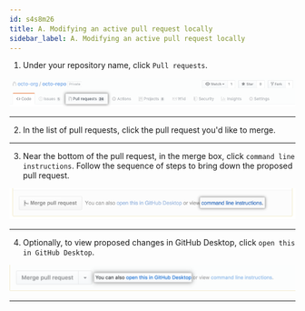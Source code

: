 ```yaml
---
id: s4s8m26
title: A. Modifying an active pull request locally
sidebar_label: A. Modifying an active pull request locally
---
```




1. Under your repository name, click  `Pull requests`.

<!-- repo-tabs-pull-requests (1) -->
![xxx](https://raw.githubusercontent.com/ChickenKyiv/awesome-git-article/master/img/PR/repo-tabs-pull-requests.png)

---


2. In the list of pull requests, click the pull request you'd like to merge.

---


3. Near the bottom of the pull request, in the merge box, click `command line instructions`. Follow the sequence of steps to bring down the proposed pull request.

<!-- pull_request_show_command_line_merge -->

![xxx](https://raw.githubusercontent.com/ChickenKyiv/awesome-git-article/master/img/PR/pull_request_show_command_line_merge.png)

---


4. Optionally, to view proposed changes in GitHub Desktop, click `open this in GitHub Desktop`.

<!-- open-pr-in-desktop -->

![xxx](https://raw.githubusercontent.com/ChickenKyiv/awesome-git-article/master/img/PR/open-pr-in-desktop.png)

---
